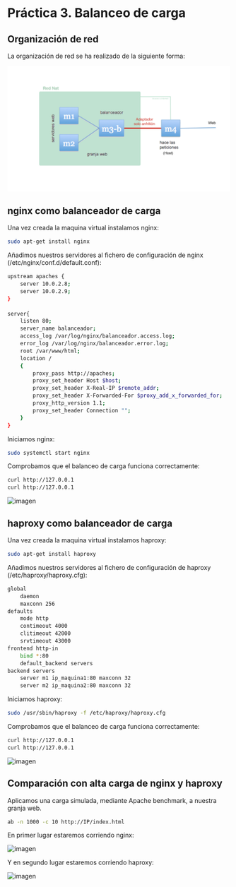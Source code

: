# Práctica 3. Balanceo de carga
## Organización de red
La organización de red se ha realizado de la siguiente forma:

![imagen](https://github.com/benjaminmannich/swap1819/blob/master/Practica%203/Images/ConfigRedes.jpg)

## nginx como balanceador de carga
Una vez creada la maquina virtual instalamos nginx:
```bash
sudo apt-get install nginx
```
Añadimos nuestros servidores al fichero de configuración de nginx (/etc/nginx/conf.d/default.conf):

```bash
upstream apaches {
    server 10.0.2.8;
    server 10.0.2.9;
}

server{
    listen 80;
    server_name balanceador;
    access_log /var/log/nginx/balanceador.access.log;
    error_log /var/log/nginx/balanceador.error.log;
    root /var/www/html;
    location /
    {
        proxy_pass http://apaches;
        proxy_set_header Host $host;
        proxy_set_header X-Real-IP $remote_addr;
        proxy_set_header X-Forwarded-For $proxy_add_x_forwarded_for;
        proxy_http_version 1.1;
        proxy_set_header Connection "";
    }
}
```
Iniciamos nginx:
```bash
sudo systemctl start nginx
````

Comprobamos que el balanceo de carga funciona correctamente:
````bash
curl http://127.0.0.1
curl http://127.0.0.1
````
![imagen](https://github.com/benjaminmannich/swap1819/blob/master/Practica%203/Images/balanceo_nginx.png)

## haproxy como balanceador de carga
Una vez creada la maquina virtual instalamos haproxy:
````bash
sudo apt-get install haproxy
````
Añadimos nuestros servidores al fichero de configuración de haproxy (/etc/haproxy/haproxy.cfg):

````bash
global
    daemon
    maxconn 256
defaults
    mode http
    contimeout 4000
    clitimeout 42000
    srvtimeout 43000
frontend http-in
    bind *:80
    default_backend servers
backend servers
    server m1 ip_maquina1:80 maxconn 32
    server m2 ip_maquina2:80 maxconn 32
````
Iniciamos haproxy:
````bash
sudo /usr/sbin/haproxy -f /etc/haproxy/haproxy.cfg
````

Comprobamos que el balanceo de carga funciona correctamente:
````bash
curl http://127.0.0.1
curl http://127.0.0.1
````
![imagen](https://github.com/benjaminmannich/swap1819/blob/master/Practica%203/Images/balanceo_haproxy.png)

## Comparación con alta carga de nginx y haproxy
Aplicamos una carga simulada, mediante Apache benchmark, a nuestra granja web. 
````bash
ab -n 1000 -c 10 http://IP/index.html
````
En primer lugar estaremos corriendo nginx:

![imagen](https://github.com/benjaminmannich/swap1819/blob/master/Practica%203/Images/nginx_carga.png)

Y en segundo lugar estaremos corriendo haproxy:

![imagen](https://github.com/benjaminmannich/swap1819/blob/master/Practica%203/Images/haproxy_carga.png)

